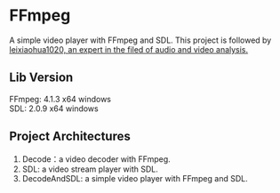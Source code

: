 # FFmpeg
A simple video player with FFmpeg and SDL. This project is followed by [leixiaohua1020, an expert in the filed of audio and video analysis.](https://blog.csdn.net/leixiaohua1020/article/details/15811977)    

## Lib Version  
FFmpeg: 4.1.3 x64 windows  
SDL: 2.0.9 x64 windows  

## Project Architectures    
1. Decode：a video decoder with FFmpeg.   
2. SDL: a video stream player with SDL.   
3. DecodeAndSDL: a simple video player with FFmpeg and SDL.
